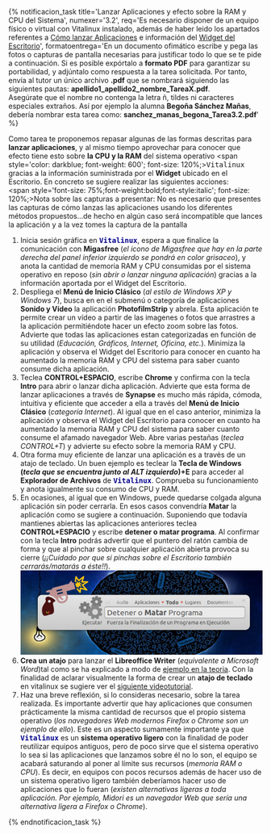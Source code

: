 {% notificacion_task title='Lanzar Aplicaciones y efecto sobre la RAM y CPU del Sistema',
numexer='3.2',
req='Es necesario disponer de un equipo físico o virtual con Vitalinux instalado, además de haber leido los apartados referentes a <a href="../Parte_3-Entorno_de_Escritorio/Parte_3-Como_lanzar_aplicaciones.html">Cómo lanzar Aplicaciones</a> e información del <a href="../Parte_3-Entorno_de_Escritorio/Parte_3-Preferencias_del_escritorio.html">Widget del Escritorio</a>',
formatoentrega='En un documento ofimático escribe y pega las fotos o capturas de pantalla necesarias para justificar todo lo que se te pide a continuación. Si es posible expórtalo a <b>formato PDF</b> para garantizar su portabilidad, y adjúntalo como respuesta a la tarea solicitada. Por tanto, envía al tutor un único archivo <b>.pdf</b> que se nombrará siguiendo las siguientes pautas: <b>apellido1_apellido2_nombre_TareaX.pdf</b>.
<br>
Asegúrate que el nombre no contenga la letra ñ, tildes ni caracteres especiales extraños. Así por ejemplo la alumna <b>Begoña Sánchez Mañas</b>, debería nombrar esta tarea como: <b>sanchez_manas_begona_Tarea3.2.pdf</b>' %}

Como tarea te proponemos repasar algunas de las formas descritas para <b>lanzar aplicaciones</b>, y al mismo tiempo aprovechar para conocer que efecto tiene esto sobre <b>la CPU y la RAM</b> del sistema operativo <span style='color: darkblue; font-weight: 600'; font-size: 120%;><tt>Vitalinux</tt></span> gracias a la información suministrada por el <b>Widget</b> ubicado en el Escritorio.  En concreto se sugiere realizar las siguientes acciones:
<br>
<span style='font-size: 75%;font-weight:bold;font-style:italic'; font-size: 120%;>Nota sobre las capturas a presentar: No es necesario que presentes las capturas de cómo lanzas las aplicaciones usando los diferentes métodos propuestos...de hecho en algún caso será incompatible que lances la aplicación y a la vez tomes la captura de la pantalla</span>
<ol>
<li>
Inicia sesión gráfica en <span style='color: darkblue; font-weight: 600'; font-size: 120%;><tt>Vitalinux</tt></span>, espera a que finalice la comunicación con <b>Migasfree</b> (<i>el icono de Migasfree que hay en la parte derecha del panel inferior izquierdo se pondrá en color grisaceo</i>), y anota la cantidad de memoria RAM y CPU consumidas por el sistema operativo en reposo (<i>sin abrir o lanzar ninguna aplicación</i>) gracias a la información aportada por el Widget del Escritorio.
</li>
<li>
Despliega el <b>Menú de Inicio Clásico</b> (<i>al estilo de Windows XP y Windows 7</i>), busca en en el submenú o categoría de aplicaciones <b>Sonido y Vídeo</b> la aplicación <b>PhotofilmStrip</b> y abrela.  Esta aplicación te permite crear un vídeo a partir de las imagenes o fotos que arrastres a la aplicación permitiéndote hacer un efecto zoom sobre las fotos.  Advierte que todas las aplicaciones estan categorizadas en función de su utilidad (<i>Educación, Gráficos, Internet, Oficina, etc.</i>).  Minimiza la aplicación y observa el Widget del Escritorio para conocer en cuanto ha aumentado la memoria RAM y CPU del sistema para saber cuanto consume dicha aplicación.
</li>
<li>
Teclea <b>CONTROL+ESPACIO</b>, escribe <b>Chrome</b> y confirma con la tecla <b>Intro</b> para abrir o lanzar dicha aplicación.  Advierte que esta forma de lanzar aplicaciones a través de <b>Synapse</b> es mucho más rápida, cómoda, intuitiva y eficiente que acceder a ella a través del <b>Menú de Inicio Clásico</b> (<i>categoría Internet</i>).  Al igual que en el caso anterior, minimiza la aplicación y observa el Widget del Escritorio para conocer en cuanto ha aumentado la memoria RAM y CPU del sistema para saber cuanto consume el afamado navegador Web.  Abre varias pestañas (<i>teclea CONTROL+T</i>) y advierte su efecto sobre la memoria RAM y CPU.
</li>
<li>
Otra forma muy eficiente de lanzar una aplicación es a través de un atajo de teclado.  Un buen ejemplo es teclear la <b>Tecla de Windows (<i>tecla que se encuentra junto al ALT izquierdo</i>)+E</b> para acceder al <b>Explorador de Archivos</b> de <span style='color: darkblue; font-weight: 600'; font-size: 120%;><tt>Vitalinux</tt></span>.  Comprueba su funcionamiento y anota igualmente su consumo de CPU y RAM.
</li>
<li>
En ocasiones, al igual que en Windows, puede quedarse colgada alguna aplicación sin poder cerrarla.  En esos casos convendría <b>Matar</b> la aplicación como se sugiere a continuación.  Suponiendo que todavía mantienes abiertas las aplicaciones anteriores teclea <b>CONTROL+ESPACIO</b> y escribe <b>detener o matar programa</b>.  Al confirmar con la tecla <b>Intro</b> podrás advertir que el puntero del ratón cambia de forma y que al pinchar sobre cualquier aplicación abierta provoca su cierre (<i>¡¡Cuidado por que si pinchas sobre el Escritorio también cerrarás/matarás a éste!!</i>).
<div style="text-align: center;">
<img src="../img/vx-matar-programa.png">
</div>
</li>
<li>
<b>Crea un atajo</b> para lanzar el <b>Libreoffice Writer</b> (<i>equivalente a Microsoft Word</i>)tal como se ha explicado a modo de <a href="../Parte_3-Entorno_de_Escritorio/Parte_3-Como_lanzar_aplicaciones.html#DefinirAtajosTeclado">ejemplo en la teoria</a>.  Con la finalidad de aclarar visualmente la forma de crear un <b>atajo de teclado</b> en vitalinux se sugiere ver el <a href="https://youtu.be/bdBM6U0seUE">siguiente videotutorial</a>.
</li>
<li>
Haz una breve reflexión, si lo consideras necesario, sobre la tarea realizada. Es importante advertir que hay aplicaciones que consumen prácticamente la misma cantidad de recursos que el propio sistema operativo (<i>los navegadores Web modernos Firefox o Chrome son un ejemplo de ello</i>).  Este es un aspecto sumamente importante ya que <span style='color: darkblue; font-weight: 600'; font-size: 120%;><tt>Vitalinux</tt></span> es un <b>sistema operativo ligero</b> con la finalidad de poder reutilizar equipos antiguos, pero de poco sirve que el sistema operativo lo sea si las aplicaciones que lanzamos sobre él no lo son, el equipo se acabará saturando al poner al límite sus recursos (<i>memoria RAM o CPU</i>). Es decir, en equipos con pocos recursos además de hacer uso de un sistema operativo ligero también deberíamos hacer uso de aplicaciones que lo fueran (<i>existen alternativas ligeras a toda aplicación.  Por ejemplo, Midori es un navegador Web que sería una alternativa ligera a Firefox o Chrome</i>).
</li>
</ol>

{% endnotificacion_task %}
